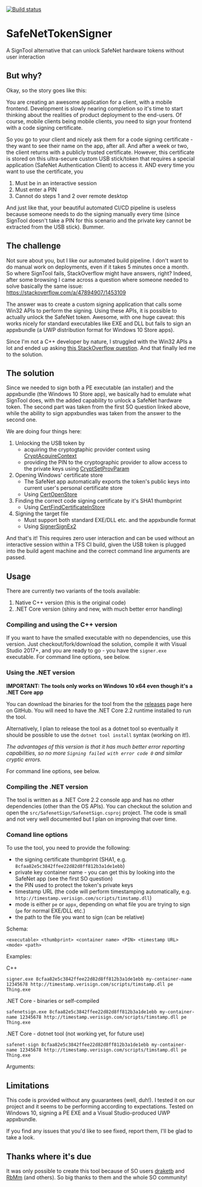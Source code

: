 [![Build status](https://dev.azure.com/mar3ek/safenet-signer/_apis/build/status/safenet-signer-CI)](https://dev.azure.com/mar3ek/safenet-signer/_build/latest?definitionId=13)

# SafeNetTokenSigner
A SignTool alternative that can unlock SafeNet hardware tokens without user interaction

## But why?
Okay, so the story goes like this:

You are creating an awesome application for a client, with a mobile frontend. Development is slowly nearing completion so it's time to start thinking about the realities of product deployment to the end-users. Of course, mobile clients being mobile clients, you need to sign your frontend with a code signing certificate.

So you go to your client and nicely ask them for a code signing certificate - they want to see their name on the app, after all. And after a week or two, the client returns with a publicly trusted certificate. However, this certificate is stored on this ultra-secure custom USB stick/token that requires a special application (SafeNet Authentication Client) to access it. AND every time you want to use the certificate, you

1. Must be in an interactive session
2. Must enter a PIN
3. Cannot do steps 1 and 2 over remote desktop

And just like that, your beautiful automated CI/CD pipeline is useless because someone needs to do the signing manually every time (since SignTool doesn't take a PIN for this scenario and the private key cannot be extracted from the USB stick). Bummer.

## The challenge
Not sure about you, but I like our automated build pipeline. I don't want to do manual work on deployments, even if it takes 5 minutes once a month. So where SignTool fails, StackOverflow might have answers, right? Indeed, after some browsing I came across a question where someone needed to solve basically the same issue: https://stackoverflow.com/a/47894907/1453109

The answer was to create a custom signing application that calls some Win32 APIs to perform the signing. Using these APIs, it is possible to actually unlock the SafeNet token. Awesome, with one huge caveat: this works nicely for standard executables like EXE and DLL but fails to sign an appxbundle (a UWP distribution format for Windows 10 Store apps).

Since I'm not a C++ developer by nature, I struggled with the Win32 APIs a lot and ended up asking [this StackOverflow question](https://stackoverflow.com/questions/48804073/signing-an-appxbundle-using-cryptuiwizdigitalsign-api/48905245). And that finally led me to the solution.

## The solution
Since we needed to sign both a PE executable (an installer) and the appxbundle (the Windows 10 Store app), we basically had to emulate what SignTool does, with the added capability to unlock a SafeNet hardware token. The second part was taken from the first SO question linked above, while the ability to sign appxbundles was taken from the answer to the second one.

We are doing four things here:

1. Unlocking the USB token by
    * acquiring the cryptogtaphic provider context using [CryptAcquireContext](https://msdn.microsoft.com/en-us/library/windows/desktop/aa379886%28v=vs.85%29.aspx?f=255&MSPPError=-2147217396)
    * providing the PIN to the cryptographic provider to allow access to the private keys using [CryptSetProvParam](https://msdn.microsoft.com/en-us/library/windows/desktop/aa380276(v=vs.85).aspx)
2. Opening Windows' certificate store 
    *  The SafeNet app automatically exports the token's public keys into current user's personal certificate store
    * Using [CertOpenStore](https://msdn.microsoft.com/en-us/library/windows/desktop/aa376559%28v=vs.85%29.aspx?f=255&MSPPError=-2147217396)
3. Finding the correct code signing certificate by it's SHA1 thumbprint
    * Using [CertFindCertificateInStore](https://msdn.microsoft.com/en-us/library/windows/desktop/aa376064(v=vs.85).aspx)
4. Signing the target file
    * Must support both standard EXE/DLL etc. and the appxbundle format
    * Using [SignerSignEx2](https://msdn.microsoft.com/en-us/library/windows/desktop/hh968155(v=vs.85).aspx)
    
And that's it! This requires zero user interaction and can be used without an interactive session within a TFS CI build, given the USB token is plugged into the build agent machine and the correct command line arguments are passed.

## Usage
There are currently two variants of the tools available:
1. Native C++ version (this is the original code)
2. .NET Core version (shiny and new, with much better error handling)

### Compiling and using the C++ version
If you want to have the smalled executable with no dependencies, use this version. Just checkout/fork/download the solution, compile it with Visual Studio 2017+, and you are ready to go - you have the `signer.exe` executable. For command line options, see below.

### Using the .NET version
**IMPORTANT: The tools only works on Windows 10 x64 even though it's a .NET Core app**

You can download the binaries for the tool from the the [releases](https://github.com/mareklinka/SafeNetTokenSigner/releases/latest) page here on GitHub. You will need to have the .NET Core 2.2 runtime installed to run the tool.

Alternatively, I plan to release the tool as a dotnet tool so eventually it should be possible to use the `dotnet tool install` syntax (working on it!).

*The advantages of this version is that it has much better error reporting capabilities, so no more `Signing failed with error code 0` and similar cryptic errors.*

For command line options, see below.

### Compiling the .NET version
The tool is written as a .NET Core 2.2 console app and has no other dependencies (other than the OS APIs). You can checkout the solution and open the `src/SafenetSign/SafenetSign.csproj` project. The code is small and not very well documented but I plan on improving that over time.

### Comand line options
To use the tool, you need to provide the following:

* the signing certificate thumbprint (SHA1, e.g. `8cfaa82e5c3842ffee22d82d8ff812b3a1de1ebb`)
* private key container name - you can get this by looking into the SafeNet app (see the first SO question)
* the PIN used to protect the token's private keys
* timestamp URL (the code will perform timestamping automatically, e.g. `http://timestamp.verisign.com/scripts/timstamp.dll`)
* mode is either `pe` or `appx`, depending on what file you are trying to sign (`pe` for normal EXE/DLL etc.)
* the path to the file you want to sign (can be relative)

Schema:

`<executable> <thumbprint> <container name> <PIN> <timestamp URL> <mode> <path>`

Examples:

C++

`signer.exe 8cfaa82e5c3842ffee22d82d8ff812b3a1de1ebb my-container-name 12345678 http://timestamp.verisign.com/scripts/timstamp.dll pe Thing.exe`

.NET Core - binaries or self-compiled

`safenetsign.exe 8cfaa82e5c3842ffee22d82d8ff812b3a1de1ebb my-container-name 12345678 http://timestamp.verisign.com/scripts/timstamp.dll pe Thing.exe`

.NET Core - dotnet tool (not working yet, for future use)

`safenet-sign 8cfaa82e5c3842ffee22d82d8ff812b3a1de1ebb my-container-name 12345678 http://timestamp.verisign.com/scripts/timstamp.dll pe Thing.exe`


Arguments:


## Limitations
This code is provided without any guuarantees (well, duh!). I tested it on our project and it seems to be performing according to expectations. Tested on Windows 10, signing a PE EXE and a Visual Studio-produced UWP appxbundle.

If you find any issues that you'd like to see fixed, report them, I'll be glad to take a look.

## Thanks where it's due
It was only possible to create this tool because of SO users [draketb](https://stackoverflow.com/users/1751253/draketb) and [RbMm](https://stackoverflow.com/users/6401656/rbmm) (and others). So big thanks to them and the whole SO community!
